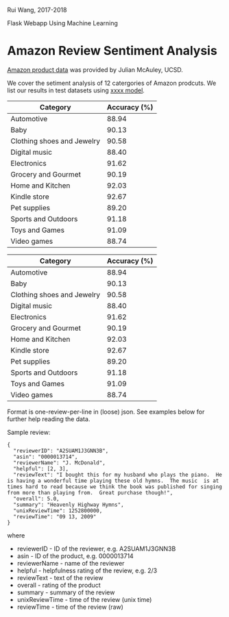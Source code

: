 
Rui Wang, 2017-2018

Flask Webapp Using Machine Learning

# Amazon Review Sentiment Analysis

[Amazon product data](http://jmcauley.ucsd.edu/data/amazon/links.html) was provided by Julian McAuley, UCSD.

We cover the setiment analysis of 12 catergories of Amazon prodcuts. We list our results in test datasets using [xxxx model]().

| Category | Accuracy (%) |
|----------------------------|--------------|
| Automotive | 88.94 |
| Baby | 90.13 |
| Clothing shoes and Jewelry | 90.58 |
| Digital music | 88.40 |
| Electronics | 91.62 |
| Grocery and Gourmet | 90.19 |
| Home and Kitchen | 92.03 |
| Kindle store | 92.67 |
| Pet supplies | 89.20 |
| Sports and Outdoors | 91.18 |
| Toys and Games | 91.09 |
| Video games | 88.74 |

| Category                   | Accuracy (%) |
|----------------------------|--------------|
| Automotive                 | 88.94        |
| Baby                       | 90.13        |
| Clothing shoes and Jewelry | 90.58        |
| Digital music              | 88.40        |
| Electronics                | 91.62        |
| Grocery and Gourmet        | 90.19        |
| Home and Kitchen           | 92.03        |
| Kindle store               | 92.67        |
| Pet supplies               | 89.20        |
| Sports and Outdoors        | 91.18        |
| Toys and Games             | 91.09        |
| Video games                | 88.74        |

Format is one-review-per-line in (loose) json. See examples below for further help reading the data.

Sample review:

```
{
  "reviewerID": "A2SUAM1J3GNN3B",
  "asin": "0000013714",
  "reviewerName": "J. McDonald",
  "helpful": [2, 3],
  "reviewText": "I bought this for my husband who plays the piano.  He is having a wonderful time playing these old hymns.  The music  is at times hard to read because we think the book was published for singing from more than playing from.  Great purchase though!",
  "overall": 5.0,
  "summary": "Heavenly Highway Hymns",
  "unixReviewTime": 1252800000,
  "reviewTime": "09 13, 2009"
}
```
where

* reviewerID - ID of the reviewer, e.g. A2SUAM1J3GNN3B
* asin - ID of the product, e.g. 0000013714
* reviewerName - name of the reviewer
* helpful - helpfulness rating of the review, e.g. 2/3
* reviewText - text of the review
* overall - rating of the product
* summary - summary of the review
* unixReviewTime - time of the review (unix time)
* reviewTime - time of the review (raw)
